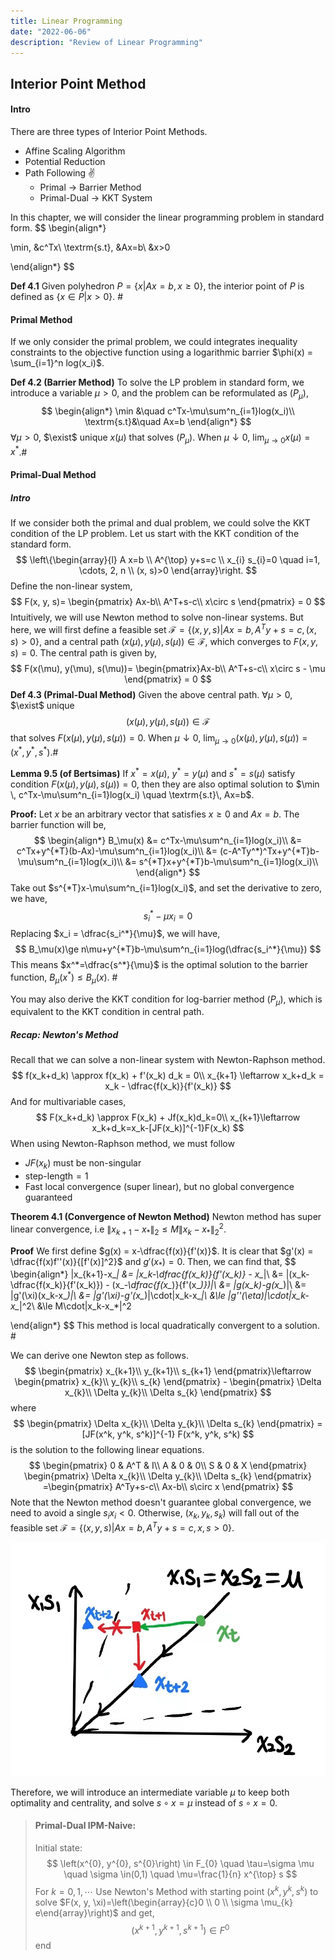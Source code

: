 ```yaml
---
title: Linear Programming
date: "2022-06-06"
description: "Review of Linear Programming"
---
```


## Interior Point Method

#### Intro

There are three types of Interior Point Methods.

- Affine Scaling Algorithm
- Potential Reduction
- Path Following ✌
  - Primal -> Barrier Method
  - Primal-Dual -> KKT System

In this chapter, we will consider the linear programming problem in standard form.
$$
\begin{align*}

\min\, &c^Tx\\
\textrm{s.t}\, &Ax=b\\
&x>0

\end{align*}
$$


**Def 4.1** Given polyhedron $P=\{x|Ax=b, x\ge 0\}$, the interior point of $P$ is defined as $\{x\in P|x>0\}$. #

#### Primal Method

If we only consider the primal problem, we could integrates inequality constraints to the objective function using a logarithmic barrier $\phi(x) = \sum_{i=1}^n log(x_i)$.

**Def 4.2 (Barrier Method)**  To solve the LP problem in standard form, we introduce a variable $\mu > 0$, and the problem can be reformulated as $(P_\mu)$,
$$
\begin{align*}
	\min &\quad c^Tx-\mu\sum^n_{i=1}log(x_i)\\
	\textrm{s.t}&\quad Ax=b
\end{align*}
$$
$\forall \mu > 0$, $\exist$ unique $x(\mu)$ that solves $(P_\mu)$. When $\mu\downarrow0$, $\lim_{\mu\rightarrow0}x(\mu) = x^*$.#

#### Primal-Dual Method

##### Intro

If we consider both the primal and dual problem, we could solve the KKT condition of the LP problem. Let us start with the KKT condition of the standard form.
$$
\left\{\begin{array}{l}
A x=b \\
A^{\top} y+s=c \\
x_{i} s_{i}=0 \quad i=1, \cdots, 2, n \\
(x, s)>0
\end{array}\right.
$$
Define the non-linear system,
$$
F(x, y, s)=
\begin{pmatrix}
Ax-b\\
A^T+s-c\\
x\circ s
\end{pmatrix} = 0
$$
Intuitively, we will use Newton method to solve non-linear systems. But here, we will first define a feasible set $\mathcal{F}=\{(x, y, s)|Ax=b, A^Ty+s=c, (x, s)>0\}$, and a central path $(x(\mu), y(\mu), s(\mu))\in \mathcal{F}$, which converges to $F(x, y, s)=0$. The central path is given by,
$$
F(x(\mu), y(\mu), s(\mu))=
\begin{pmatrix}Ax-b\\
A^T+s-c\\
x\circ s - \mu
\end{pmatrix} 
= 0
$$
**Def 4.3 (Primal-Dual Method)** Given the above central path. $\forall \mu > 0$, $\exist$ unique $$(x(\mu), y(\mu), s(\mu))\in \mathcal{F}$$ that solves $F(x(\mu), y(\mu), s(\mu))=0$. When $\mu\downarrow0$, $\lim_{\mu\rightarrow0}(x(\mu), y(\mu), s(\mu)) = (x^*, y^*, s^*)$.#

**Lemma 9.5 (of Bertsimas)** If $x^*=x(\mu)$, $y^*=y(\mu)$ and $s^*=s(\mu)$ satisfy condition $F(x(\mu), y(\mu), s(\mu))=0$, then they are also optimal solution to $\min \, c^Tx-\mu\sum^n_{i=1}log(x_i) \quad \textrm{s.t}\, Ax=b$.

**Proof:** Let $x$ be an arbitrary vector that satisfies $x\ge0$ and $Ax=b$. The barrier function will be,
$$
\begin{align*}
B_\mu(x) &= c^Tx-\mu\sum^n_{i=1}log(x_i)\\
	     &= c^Tx+y^{*T}(b-Ax)-\mu\sum^n_{i=1}log(x_i)\\
	     &= (c-A^Ty^*)^Tx+y^{*T}b-\mu\sum^n_{i=1}log(x_i)\\
	     &= s^{*T}x+y^{*T}b-\mu\sum^n_{i=1}log(x_i)\\
\end{align*}
$$
Take out $s^{*T}x-\mu\sum^n_{i=1}log(x_i)$, and set the derivative to zero, we have,
$$
s_i^*-\mu x_i=0
$$
Replacing $x_i = \dfrac{s_i^*}{\mu}$, we will have,
$$
B_\mu(x)\ge n\mu+y^{*T}b-\mu\sum^n_{i=1}log(\dfrac{s_i^*}{\mu})
$$
This means $x^*=\dfrac{s^*}{\mu}$ is the optimal solution to the barrier function, $B_\mu(x^*)\le B_\mu(x)$. #

You may also derive the KKT condition for log-barrier method $(P_\mu)$, which is equivalent to the KKT condition in central path.

##### Recap: Newton's Method

Recall that we can solve a non-linear system with Newton-Raphson method.
$$
f(x_k+d_k) \approx f(x_k) + f'(x_k) d_k = 0\\
x_{k+1} \leftarrow x_k+d_k = x_k - \dfrac{f(x_k)}{f'(x_k)}
$$
And for multivariable cases,
$$
F(x_k+d_k) \approx F(x_k) + Jf(x_k)d_k=0\\
x_{k+1}\leftarrow x_k+d_k=x_k-[JF(x_k)]^{-1}F(x_k)
$$
When using Newton-Raphson method, we must follow

- $JF(x_k)$ must be non-singular
- $\textrm{step-length}=1$
- Fast local convergence (super linear), but no global convergence guaranteed

**Theorem 4.1 (Convergence of Newton Method)** Newton method has super linear convergence, i.e $\|x_{k+1}-x_*\|_2\le M\|x_k-x_*\|^2_2$.

**Proof** We first define $g(x) = x-\dfrac{f(x)}{f'(x)}$. It is clear that $g'(x) = \dfrac{f(x)f''(x)}{[f'(x)]^2}$ and $g'(x_*)=0$. Then, we can find that,
$$
\begin{align*}
\|x_{k+1}-x_*\| &= \|x_k-\dfrac{f(x_k)}{f'(x_k)} - x_*\|\\
				&= \|(x_k-\dfrac{f(x_k)}{f'(x_k)}) - (x_*-\dfrac{f(x_*)}{f'(x_*)})\|\\
				&= \|g(x_k)-g(x_*)\|\\
				&= \|g'(\xi)(x_k-x_*)\|\\
				&= |g'(\xi)-g'(x_*)|\cdot\|x_k-x_*\|\\
				&\le |g''(\eta)|\cdot\|x_k-x_*\|^2\\
				&\le M\cdot\|x_k-x_*\|^2
				
				
\end{align*}
$$
 This method is local quadratically convergent to a solution. #



We can derive one Newton step as follows.
$$
\begin{pmatrix}
x_{k+1}\\
y_{k+1}\\
s_{k+1}
\end{pmatrix}\leftarrow
\begin{pmatrix}
x_{k}\\
y_{k}\\
s_{k}
\end{pmatrix} - 
\begin{pmatrix}
\Delta x_{k}\\
\Delta y_{k}\\
\Delta s_{k}
\end{pmatrix}
$$
where
$$
\begin{pmatrix}
\Delta x_{k}\\
\Delta y_{k}\\
\Delta s_{k}
\end{pmatrix} = [JF(x^k, y^k, s^k)]^{-1} F(x^k, y^k, s^k)
$$
is the solution to the following linear equations.
$$
\begin{pmatrix}
0 & A^T & I\\
A & 0 & 0\\
S & 0 & X
\end{pmatrix}
\begin{pmatrix}
\Delta x_{k}\\
\Delta y_{k}\\
\Delta s_{k}
\end{pmatrix}
=\begin{pmatrix}
A^Ty+s-c\\
Ax-b\\
s\circ x
\end{pmatrix}
$$
Note that the Newton method doesn't guarantee global convergence, we need to avoid a single $s_ix_i<0$. Otherwise, $(x_k, y_k, s_k)$ will fall out of the feasible set $\mathcal{F}=\{(x, y, s)|Ax=b, A^Ty+s=c, x, s>0\}$.

<img src="img/4-1.jpg" style="zoom:67%;" />

Therefore, we will introduce an intermediate variable $\mu$ to keep both optimality and centrality, and solve $s\circ x=\mu$ instead of $s\circ x=0$.

>#### Primal-Dual IPM-Naive:
>
>Initial state:
>$$
>\left(x^{0}, y^{0}, s^{0}\right) \in F_{0} \quad \tau=\sigma \mu \quad \sigma \in(0,1) \quad \mu=\frac{1}{n} x^{\top} s
>$$
>For $k=0,1, \cdots$
>		Use Newton's Method with starting point $\left(x^{k}, y^{k}, s^{k}\right)$ to solve $F(x, y, \xi)=\left(\begin{array}{c}0 \\ 0 \\ \sigma \mu_{k} e\end{array}\right)$ and get,
>$$
>\left(x^{k+1}, y^{k+1}, s^{k+1}\right) \in F^{0}
>$$
>end
